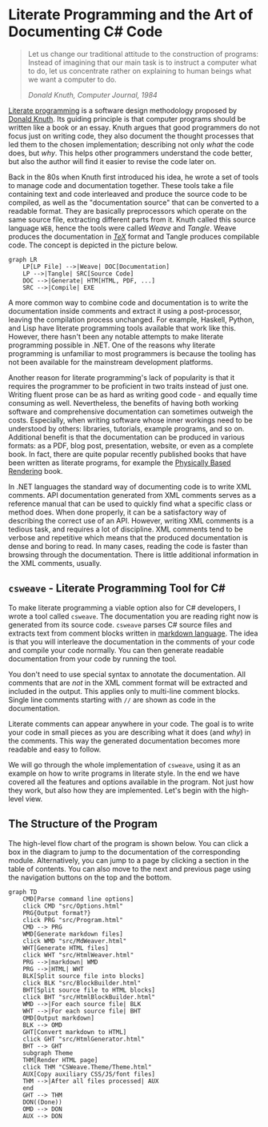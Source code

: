 ﻿# Literate Programming and the Art of Documenting C# Code

> Let us change our traditional attitude to the construction of programs: Instead of imagining that 
> our main task is to instruct a computer what to do, let us concentrate rather on explaining to human 
> beings what we want a computer to do.
>
> _Donald Knuth, Computer Journal, 1984_

[Literate programming](https://en.wikipedia.org/wiki/Literate_programming) is a software design 
methodology proposed by [Donald Knuth](https://en.wikipedia.org/wiki/Donald_Knuth). Its guiding 
principle is that computer programs should be written like a book or an essay. Knuth argues that 
good programmers do not focus just on writing code, they also document the thought processes 
that led them to the chosen implementation; describing not only _what_ the code does, but _why_. 
This helps other programmers understand the code better, but also the author will find it easier 
to revise the code later on.

Back in the 80s when Knuth first introduced his idea, he wrote a set of tools to manage code
and documentation together. These tools take a file containing text and code interleaved and 
produce the source code to be compiled, as well as the "documentation source" that can be converted 
to a readable format. They are basically preprocessors which operate on the same source file, 
extracting different parts from it. Knuth called this source language `WEB`, hence the tools 
were called _Weave_ and _Tangle_. Weave produces the documentation in 
[_TeX_](https://en.wikipedia.org/wiki/TeX) format and Tangle produces compilable code. The 
concept is depicted in the picture below.

```mermaid
graph LR
    LP[LP File] -->|Weave| DOC[Documentation]
    LP -->|Tangle| SRC[Source Code]
    DOC -->|Generate| HTM[HTML, PDF, ...]
    SRC -->|Compile| EXE
```

A more common way to combine code and documentation is to write the documentation inside comments and 
extract it using a post-processor, leaving the compilation process unchanged. For example, Haskell, 
Python, and Lisp have literate programming tools available that work like this. However, there hasn't 
been any notable attempts to make literate programming possible in .NET. One of the reasons why literate 
programming is unfamiliar to most programmers is because the tooling has not been available for 
the mainstream development platforms.

Another reason for literate programming's lack of popularity is that it requires the programmer
to be proficient in two traits instead of just one. Writing fluent prose can be as hard as writing 
good code - and equally time consuming as well. Nevertheless, the benefits of having both working 
software and comprehensive documentation can sometimes outweigh the costs. Especially, when writing 
software whose inner workings need to be understood by others: libraries, tutorials, example 
programs, and so on. Additional benefit is that the documentation can be produced in various 
formats: as a PDF, blog post, presentation, website, or even as a complete book. In fact, 
there are quite popular recently published books that have been written as literate programs, for 
example the [Physically Based Rendering](http://www.pbrt.org/) book.

In .NET languages the standard way of documenting code is to write XML comments. API documentation
generated from XML comments serves as a reference manual that can be used to quickly find what a 
specific class or method does. When done properly, it can be a satisfactory way of describing the 
correct use of an API. However, writing XML comments is a tedious task, and requires a 
lot of discipline. XML comments tend to be verbose and repetitive which means that the produced 
documentation is dense and boring to read. In many cases, reading the code is faster than browsing 
through the documentation. There is little additional information in the XML comments, usually.

## `csweave` - Literate Programming Tool for C#

To make literate programming a viable option also for C# developers, I wrote a tool 
called `csweave`. The documentation you are reading right now is generated from its source 
code. `csweave` parses C# source files and extracts text from comment blocks written in 
[markdown language](https://en.wikipedia.org/wiki/markdown). The idea is that you will 
interleave the documentation in the comments of your code and compile your code normally. 
You can then generate readable documentation from your code by running the tool. 

You don't need to use special syntax to annotate the documentation. All comments that are
_not_ in the XML comment format will be extracted and included in the output. This applies
only to multi-line comment blocks. Single line comments starting with `//` are shown as
code in the documentation. 

Literate comments can appear anywhere in your code. The goal is to write your code in small
pieces as you are describing what it does (and _why_) in the comments. This way the generated 
documentation becomes more readable and easy to follow.

We will go through the whole implementation of `csweave`, using it as an example on how to 
write programs in literate style. In the end we have covered all the features and options
available in the program. Not just how they work, but also how they are implemented. Let's
begin with the high-level view.

## The Structure of the Program

The high-level flow chart of the program is shown below. You can click a box in the diagram
to jump to the documentation of the corresponding module. Alternatively, you can jump to a page
by clicking a section in the table of contents. You can also move to the next and previous page 
using the navigation buttons on the top and the bottom.

```mermaid
graph TD
    CMD[Parse command line options]
    click CMD "src/Options.html"
    PRG{Output format?}
    click PRG "src/Program.html"
    CMD --> PRG
    WMD[Generate markdown files]
    click WMD "src/MdWeaver.html"
    WHT[Generate HTML files]
    click WHT "src/HtmlWeaver.html"
    PRG -->|markdown| WMD
    PRG -->|HTML| WHT
    BLK[Split source file into blocks]
    click BLK "src/BlockBuilder.html"
    BHT[Split source file to HTML blocks]
    click BHT "src/HtmlBlockBuilder.html"
    WMD -->|For each source file| BLK
    WHT -->|For each source file| BHT
    OMD[Output markdown]
    BLK --> OMD
    GHT[Convert markdown to HTML]
    click GHT "src/HtmlGenerator.html"
    BHT --> GHT
    subgraph Theme
    THM[Render HTML page]
    click THM "CSWeave.Theme/Theme.html"
    AUX[Copy auxiliary CSS/JS/font files]
    THM -->|After all files processed| AUX
    end
    GHT --> THM
    DON((Done))
    OMD --> DON
    AUX --> DON
```
